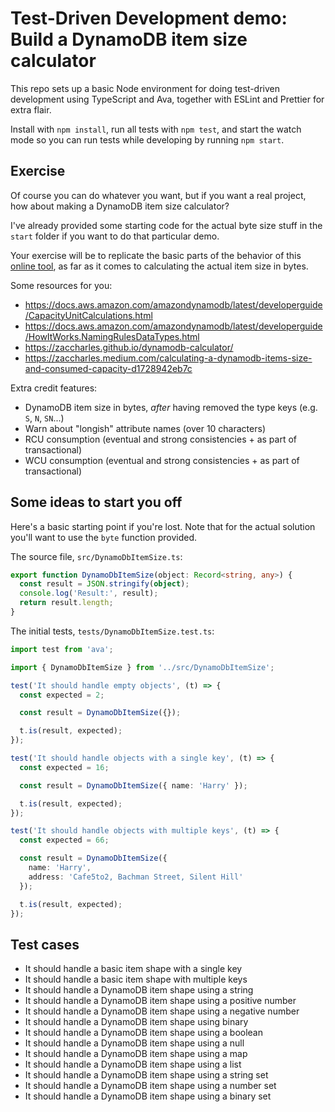 # Test-Driven Development demo: Build a DynamoDB item size calculator

This repo sets up a basic Node environment for doing test-driven development using TypeScript and Ava, together with ESLint and Prettier for extra flair.

Install with `npm install`, run all tests with `npm test`, and start the watch mode so you can run tests while developing by running `npm start`.

## Exercise

Of course you can do whatever you want, but if you want a real project, how about making a DynamoDB item size calculator?

I've already provided some starting code for the actual byte size stuff in the `start` folder if you want to do that particular demo.

Your exercise will be to replicate the basic parts of the behavior of this [online tool](https://zaccharles.github.io/dynamodb-calculator/), as far as it comes to calculating the actual item size in bytes.

Some resources for you:

- https://docs.aws.amazon.com/amazondynamodb/latest/developerguide/CapacityUnitCalculations.html
- https://docs.aws.amazon.com/amazondynamodb/latest/developerguide/HowItWorks.NamingRulesDataTypes.html
- https://zaccharles.github.io/dynamodb-calculator/
- https://zaccharles.medium.com/calculating-a-dynamodb-items-size-and-consumed-capacity-d1728942eb7c

Extra credit features:

- DynamoDB item size in bytes, _after_ having removed the type keys (e.g. `S`, `N`, `SN`...)
- Warn about "longish" attribute names (over 10 characters)
- RCU consumption (eventual and strong consistencies + as part of transactional)
- WCU consumption (eventual and strong consistencies + as part of transactional)

## Some ideas to start you off

Here's a basic starting point if you're lost. Note that for the actual solution you'll want to use the `byte` function provided.

The source file, `src/DynamoDbItemSize.ts`:

```ts
export function DynamoDbItemSize(object: Record<string, any>) {
  const result = JSON.stringify(object);
  console.log('Result:', result);
  return result.length;
}
```

The initial tests, `tests/DynamoDbItemSize.test.ts`:

```ts
import test from 'ava';

import { DynamoDbItemSize } from '../src/DynamoDbItemSize';

test('It should handle empty objects', (t) => {
  const expected = 2;

  const result = DynamoDbItemSize({});

  t.is(result, expected);
});

test('It should handle objects with a single key', (t) => {
  const expected = 16;

  const result = DynamoDbItemSize({ name: 'Harry' });

  t.is(result, expected);
});

test('It should handle objects with multiple keys', (t) => {
  const expected = 66;

  const result = DynamoDbItemSize({
    name: 'Harry',
    address: 'Cafe5to2, Bachman Street, Silent Hill'
  });

  t.is(result, expected);
});
```

## Test cases

- It should handle a basic item shape with a single key
- It should handle a basic item shape with multiple keys
- It should handle a DynamoDB item shape using a string
- It should handle a DynamoDB item shape using a positive number
- It should handle a DynamoDB item shape using a negative number
- It should handle a DynamoDB item shape using binary
- It should handle a DynamoDB item shape using a boolean
- It should handle a DynamoDB item shape using a null
- It should handle a DynamoDB item shape using a map
- It should handle a DynamoDB item shape using a list
- It should handle a DynamoDB item shape using a string set
- It should handle a DynamoDB item shape using a number set
- It should handle a DynamoDB item shape using a binary set
